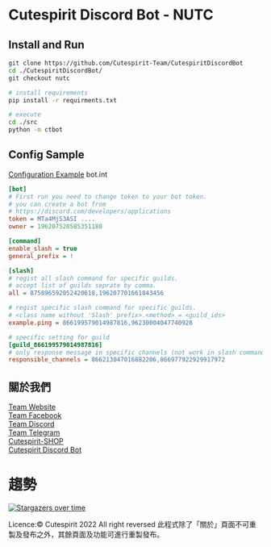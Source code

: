 # Cutespirit Discord Bot - NUTC
## Install and Run
```sh
git clone https://github.com/Cutespirit-Team/CutespiritDiscordBot
cd ./CutespiritDiscordBot/
git checkout nutc

# install requirements
pip install -r requirments.txt

# execute
cd ./src
python -m ctbot
```

## Config Sample
[Configuration Example](config-example/)
bot.int
```ini
[bot]
# First run you need to change token to your bot token.
# you can create a bot from 
# https://discord.com/developers/applications
token = MTa4MjS3ASI ....
owner = 196207520585351180

[command]
enable_slash = true
general_prefix = !

[slash]
# regist all slash command for specific guilds.
# accept list of guilds seprate by comma.
all = 875896592052420618,196207701661843456

# regist specific slash command for specific guilds.
# <class name without 'Slash' prefix>.<method> = <guild_ids> 
example.ping = 866199579014987816,96230004047740928

# specific setting for guild
[guild_866199579014987816]
# only response message in specific channels (not work in slash commands)
responsible_channels = 866213047016882206,866977922929917972
```
## 關於我們
[Team Website](https://www.cutespirit.org) <br>
[Team Facebook](https://fb.cutespirit.org) <br>
[Team Discord](https://discord.cutespirit.org)<br>
[Team Telegram](https://telegram.cutespirit.org)<br>
[Cutespirit-SHOP](https://shop.cutespirit.org)<br>
[Cutespirit Discord Bot](https://dcbot.cutespirit.org)<br>

# 趨勢
[![Stargazers over time](https://starchart.cc/Cutespirit-Team/CutespiritDiscordBot.svg)](https://starchart.cc/Cutespirit-Team/CutespiritDiscordBot)


Licence:© Cutespirit 2022 All right reversed 此程式除了「關於」頁面不可重製及發布之外，其餘頁面及功能可進行重製發布。
